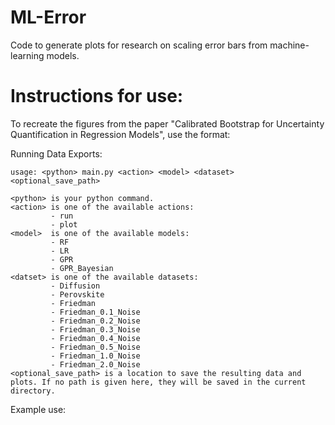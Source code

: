 # ML-Error
Code to generate plots for research on scaling error bars from machine-learning models.

# Instructions for use:
To recreate the figures from the paper "Calibrated Bootstrap for Uncertainty Quantification in Regression Models", use the format:

Running Data Exports:  

```
usage: <python> main.py <action> <model> <dataset> <optional_save_path>

<python> is your python command.
<action> is one of the available actions:
         - run
         - plot
<model>  is one of the available models:
         - RF
         - LR
         - GPR
         - GPR_Bayesian
<datset> is one of the available datasets:
         - Diffusion
         - Perovskite
         - Friedman
         - Friedman_0.1_Noise
         - Friedman_0.2_Noise
         - Friedman_0.3_Noise
         - Friedman_0.4_Noise
         - Friedman_0.5_Noise
         - Friedman_1.0_Noise
         - Friedman_2.0_Noise
<optional_save_path> is a location to save the resulting data and plots. If no path is given here, they will be saved in the current directory.
```

Example use:
